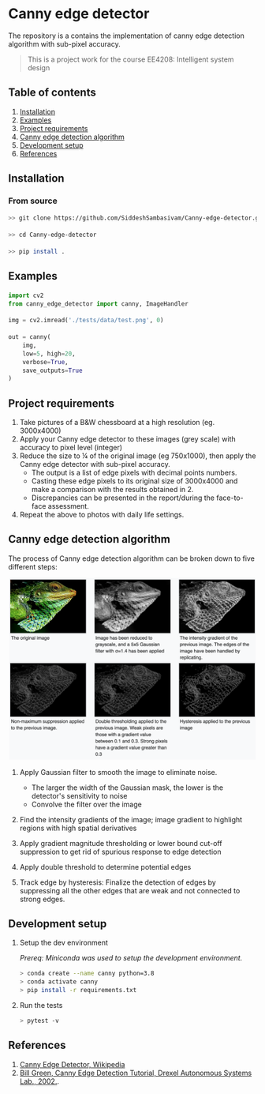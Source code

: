Canny edge detector
================================

The repository is a contains the implementation of canny edge detection algorithm with sub-pixel accuracy. 

>This is a project work for the course EE4208: Intelligent system design

## Table of contents

1. [Installation](#installation)
2. [Examples](#examples)
3. [Project requirements](#project-requirements)
4. [Canny edge detection algorithm](#canny-edge-detection-algorithm)
5. [Development setup](#development-setup)
6. [References](#references)

## Installation

### From source
```bash
>> git clone https://github.com/SiddeshSambasivam/Canny-edge-detector.git

>> cd Canny-edge-detector 

>> pip install .
```

## Examples

```python
import cv2
from canny_edge_detector import canny, ImageHandler

img = cv2.imread('./tests/data/test.png', 0)

out = canny(
    img, 
    low=5, high=20, 
    verbose=True, 
    save_outputs=True
)

```

## Project requirements

1. Take pictures of a B&W chessboard at a high resolution (eg. 3000x4000)
2. Apply your Canny edge detector to these images (grey scale) with accuracy to pixel level (integer)
3. Reduce the size to ¼ of the original image (eg 750x1000), then apply the Canny edge detector with sub-pixel accuracy. 
    * The output is a list of edge pixels with decimal points numbers. 
    * Casting these edge pixels to its original size of 3000x4000 and make a comparison with the results obtained in 2. 
    * Discrepancies can be presented in the report/during the face-to-face assessment.
4. Repeat the above to photos with daily life settings.

## Canny edge detection algorithm 

The process of Canny edge detection algorithm can be broken down to five different steps:

<p align="center">
    <img src="./assets/canny_algorithm.png" width="500px">
</p>


1. Apply Gaussian filter to smooth the image to eliminate noise.   

    * The larger the width of the Gaussian mask, the lower is the detector's sensitivity to noise
    * Convolve the filter over the image 

2. Find the intensity gradients of the image; image gradient to highlight regions with high spatial derivatives

3. Apply gradient magnitude thresholding or lower bound cut-off suppression to get rid of spurious response to edge detection

4. Apply double threshold to determine potential edges

5. Track edge by hysteresis: Finalize the detection of edges by suppressing all the other edges that are weak and not connected to strong edges.

## Development setup

1. Setup the dev environment

    *Prereq: Miniconda was used to setup the development environment.*

    ```bash
    > conda create --name canny python=3.8
    > conda activate canny
    > pip install -r requirements.txt
    ```

2. Run the tests 

    ```bash
    > pytest -v
    ```

## References

1. [Canny Edge Detector, Wikipedia](https://en.wikipedia.org/wiki/Canny_edge_detector)
2. [Bill Green, Canny Edge Detection Tutorial, Drexel Autonomous Systems Lab., 2002.](http://masters.donntu.org/2010/fknt/chudovskaja/library/article5.htm#:~:text=Based%20on%20these%20criteria%2C%20the,the%20maximum%20(nonmaximum%20suppression)).